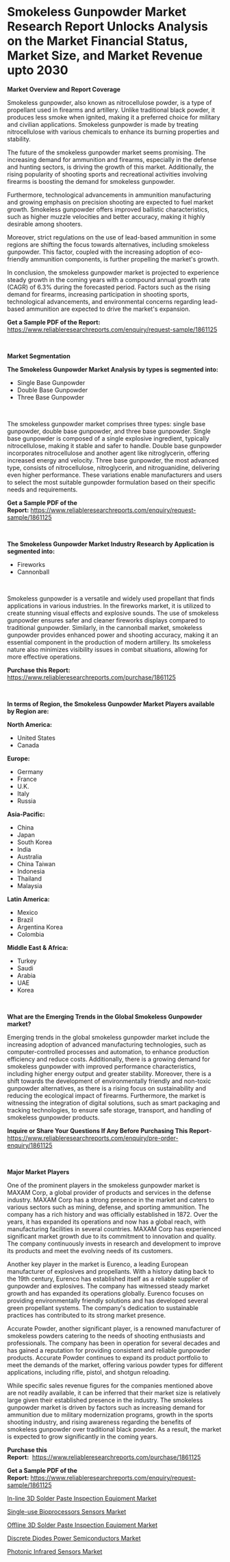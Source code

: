 <p><h1>Smokeless Gunpowder Market Research Report Unlocks Analysis on the Market Financial Status, Market Size, and Market Revenue upto 2030</h1></p><p><strong>Market Overview and Report Coverage</strong></p>
<p><p>Smokeless gunpowder, also known as nitrocellulose powder, is a type of propellant used in firearms and artillery. Unlike traditional black powder, it produces less smoke when ignited, making it a preferred choice for military and civilian applications. Smokeless gunpowder is made by treating nitrocellulose with various chemicals to enhance its burning properties and stability.</p><p>The future of the smokeless gunpowder market seems promising. The increasing demand for ammunition and firearms, especially in the defense and hunting sectors, is driving the growth of this market. Additionally, the rising popularity of shooting sports and recreational activities involving firearms is boosting the demand for smokeless gunpowder.</p><p>Furthermore, technological advancements in ammunition manufacturing and growing emphasis on precision shooting are expected to fuel market growth. Smokeless gunpowder offers improved ballistic characteristics, such as higher muzzle velocities and better accuracy, making it highly desirable among shooters.</p><p>Moreover, strict regulations on the use of lead-based ammunition in some regions are shifting the focus towards alternatives, including smokeless gunpowder. This factor, coupled with the increasing adoption of eco-friendly ammunition components, is further propelling the market's growth.</p><p>In conclusion, the smokeless gunpowder market is projected to experience steady growth in the coming years with a compound annual growth rate (CAGR) of 6.3% during the forecasted period. Factors such as the rising demand for firearms, increasing participation in shooting sports, technological advancements, and environmental concerns regarding lead-based ammunition are expected to drive the market's expansion.</p></p>
<p><strong>Get a Sample PDF of the Report:</strong> <a href="https://www.reliableresearchreports.com/enquiry/request-sample/1861125">https://www.reliableresearchreports.com/enquiry/request-sample/1861125</a></p>
<p>&nbsp;</p>
<p><strong>Market Segmentation</strong></p>
<p><strong>The Smokeless Gunpowder Market Analysis by types is segmented into:</strong></p>
<p><ul><li>Single Base Gunpowder</li><li>Double Base Gunpowder</li><li>Three Base Gunpowder</li></ul></p>
<p>&nbsp;</p>
<p><p>The smokeless gunpowder market comprises three types: single base gunpowder, double base gunpowder, and three base gunpowder. Single base gunpowder is composed of a single explosive ingredient, typically nitrocellulose, making it stable and safer to handle. Double base gunpowder incorporates nitrocellulose and another agent like nitroglycerin, offering increased energy and velocity. Three base gunpowder, the most advanced type, consists of nitrocellulose, nitroglycerin, and nitroguanidine, delivering even higher performance. These variations enable manufacturers and users to select the most suitable gunpowder formulation based on their specific needs and requirements.</p></p>
<p><strong>Get a Sample PDF of the Report:</strong>&nbsp;<a href="https://www.reliableresearchreports.com/enquiry/request-sample/1861125">https://www.reliableresearchreports.com/enquiry/request-sample/1861125</a></p>
<p>&nbsp;</p>
<p><strong>The Smokeless Gunpowder Market Industry Research by Application is segmented into:</strong></p>
<p><ul><li>Fireworks</li><li>Cannonball</li></ul></p>
<p>&nbsp;</p>
<p><p>Smokeless gunpowder is a versatile and widely used propellant that finds applications in various industries. In the fireworks market, it is utilized to create stunning visual effects and explosive sounds. The use of smokeless gunpowder ensures safer and cleaner fireworks displays compared to traditional gunpowder. Similarly, in the cannonball market, smokeless gunpowder provides enhanced power and shooting accuracy, making it an essential component in the production of modern artillery. Its smokeless nature also minimizes visibility issues in combat situations, allowing for more effective operations.</p></p>
<p><strong>Purchase this Report:</strong>&nbsp; <a href="https://www.reliableresearchreports.com/purchase/1861125">https://www.reliableresearchreports.com/purchase/1861125</a></p>
<p>&nbsp;</p>
<p><strong>In terms of Region, the Smokeless Gunpowder Market Players available by Region are:</strong></p>
<p>
    <p> <strong> North America: </strong>
        <ul>
            <li>United States</li>
            <li>Canada</li>
        </ul>
        </p> 
    <p> <strong> Europe: </strong>
        <ul>
            <li>Germany</li>
            <li>France</li>
            <li>U.K.</li>
            <li>Italy</li>
            <li>Russia</li>
        </ul>
        </p> 
    <p> <strong> Asia-Pacific: </strong>
        <ul>
            <li>China</li>
            <li>Japan</li>
            <li>South Korea</li>
            <li>India</li>
            <li>Australia</li>
            <li>China Taiwan</li>
            <li>Indonesia</li>
            <li>Thailand</li>
            <li>Malaysia</li>
        </ul>
        </p> 
    <p> <strong> Latin America: </strong>
        <ul>
            <li>Mexico</li>
            <li>Brazil</li>
            <li>Argentina Korea</li>
            <li>Colombia</li>
        </ul>
        </p> 
    <p> <strong> Middle East & Africa: </strong>
        <ul>
            <li>Turkey</li>
            <li>Saudi</li>
            <li>Arabia</li>
            <li>UAE</li>
            <li>Korea</li>
        </ul>
    </p>
    </p>
<p>&nbsp;</p>
<p><strong>What are the Emerging Trends in the Global Smokeless Gunpowder market?</strong></p>
<p><p>Emerging trends in the global smokeless gunpowder market include the increasing adoption of advanced manufacturing technologies, such as computer-controlled processes and automation, to enhance production efficiency and reduce costs. Additionally, there is a growing demand for smokeless gunpowder with improved performance characteristics, including higher energy output and greater stability. Moreover, there is a shift towards the development of environmentally friendly and non-toxic gunpowder alternatives, as there is a rising focus on sustainability and reducing the ecological impact of firearms. Furthermore, the market is witnessing the integration of digital solutions, such as smart packaging and tracking technologies, to ensure safe storage, transport, and handling of smokeless gunpowder products.</p></p>
<p><strong>Inquire or Share Your Questions If Any Before Purchasing This Report</strong>- <a href="https://www.reliableresearchreports.com/enquiry/pre-order-enquiry/1861125">https://www.reliableresearchreports.com/enquiry/pre-order-enquiry/1861125</a></p>
<p>&nbsp;</p>
<p><strong>Major Market Players</strong></p>
<p><p>One of the prominent players in the smokeless gunpowder market is MAXAM Corp, a global provider of products and services in the defense industry. MAXAM Corp has a strong presence in the market and caters to various sectors such as mining, defense, and sporting ammunition. The company has a rich history and was officially established in 1872. Over the years, it has expanded its operations and now has a global reach, with manufacturing facilities in several countries. MAXAM Corp has experienced significant market growth due to its commitment to innovation and quality. The company continuously invests in research and development to improve its products and meet the evolving needs of its customers. </p><p>Another key player in the market is Eurenco, a leading European manufacturer of explosives and propellants. With a history dating back to the 19th century, Eurenco has established itself as a reliable supplier of gunpowder and explosives. The company has witnessed steady market growth and has expanded its operations globally. Eurenco focuses on providing environmentally friendly solutions and has developed several green propellant systems. The company's dedication to sustainable practices has contributed to its strong market presence.</p><p>Accurate Powder, another significant player, is a renowned manufacturer of smokeless powders catering to the needs of shooting enthusiasts and professionals. The company has been in operation for several decades and has gained a reputation for providing consistent and reliable gunpowder products. Accurate Powder continues to expand its product portfolio to meet the demands of the market, offering various powder types for different applications, including rifle, pistol, and shotgun reloading.</p><p>While specific sales revenue figures for the companies mentioned above are not readily available, it can be inferred that their market size is relatively large given their established presence in the industry. The smokeless gunpowder market is driven by factors such as increasing demand for ammunition due to military modernization programs, growth in the sports shooting industry, and rising awareness regarding the benefits of smokeless gunpowder over traditional black powder. As a result, the market is expected to grow significantly in the coming years.</p></p>
<p><strong>Purchase this Report:</strong>&nbsp;&nbsp;<a href="https://www.reliableresearchreports.com/purchase/1861125">https://www.reliableresearchreports.com/purchase/1861125</a></p>
<p></p>
<p><strong>Get a Sample PDF of the Report:</strong>&nbsp;<a href="https://www.reliableresearchreports.com/enquiry/request-sample/1861125">https://www.reliableresearchreports.com/enquiry/request-sample/1861125</a></p>
<p><p><a href="https://medium.com/@hollymayert/in-line-3d-solder-paste-inspection-equipment-market-outlook-industry-overview-and-forecast-2023-895d337e62ff">In-line 3D Solder Paste Inspection Equipment Market</a></p><p><a href="https://medium.com/@ulicesdoyle2023/single-use-bioprocessors-sensors-market-exploring-market-share-market-trends-and-future-growth-610b9708f676">Single-use Bioprocessors Sensors Market</a></p><p><a href="https://medium.com/@devyncasper/offline-3d-solder-paste-inspection-equipment-market-the-key-to-successful-business-strategy-881c63fc4539">Offline 3D Solder Paste Inspection Equipment Market</a></p><p><a href="https://medium.com/@shaniekunze/discrete-diodes-power-semiconductors-market-furnishes-information-on-market-share-market-trends-05eba76482a8">Discrete Diodes Power Semiconductors Market</a></p><p><a href="https://medium.com/@walkersipes1943/photonic-infrared-sensors-market-report-reveals-the-latest-trends-and-growth-opportunities-of-this-bd17316b7cc0">Photonic Infrared Sensors Market</a></p></p>